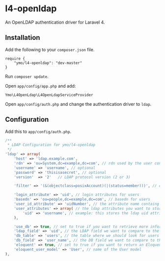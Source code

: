 # l4-openldap

An OpenLDAP authentication driver for Laravel 4.

## Installation

Add the following to your `composer.json` file.

```
require {
	"ymo/l4-openldap": "dev-master"
}
```

Run `composer update`.

Open `app/config/app.php` and add:

`Ymo\L4OpenLdap\L4OpenLdapServiceProvider`

Open `app/config/auth.php` and change the authentication driver to `ldap`.

## Configuration

Add this to `app/config/auth.php`.

```php
/**
 * LDAP Configuration for ymo/l4-openldap
 */
'ldap' => array(
	'host' => 'ldap.example.com',
	'rdn' => 'ou=System,dc=example,dc=com', // rdn used by the user configured below, optional
	'username' => 'username', // optional
	'password' => 'thisisasecret', // optional
	'version'  => '2'	// LDAP protocol version (2 or 3)

	'filter' => '(&(objectclass=posixAccount)(|(status=member)))', // optional

	'login_attribute' => 'uid', // login attributes for users
	'basedn' => 'ou=people,dc=example,dc=com', // basedn for users
	'user_id_attribute' => 'uidNumber', // the attribute name containg the uid number
	'user_attributes' => array( // the ldap attributes you want to store in session (ldap_attr => array_field_name)
		'uid' => 'username', // example: this stores the ldap uid attribute as username in GenericUser
	),

	'use_db' => true, // set to true if you want to retrieve more information from a database, the next 4 variables are required if this is set to true
	'ldap_field' => 'uid', // the LDAP field we want to compare to the db_field to find our user
	'db_table' => 'users', // the table where we should look for users
	'db_field' => 'user_name', // the DB field we want to compare to the ldap_field to find our user
	'eloquent' => true, // set to true if you want to return an Eloquent user instead of a GenericUser object
	'eloquent_user_model' => 'User', // name of the User model
),
```